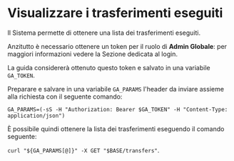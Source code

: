 # Visualizzare i trasferimenti eseguiti

Il Sistema permette di ottenere una lista dei trasferimenti eseguiti.

Anzitutto è necessario ottenere un token per il ruolo di **Admin Globale**: per maggiori informazioni vedere la Sezione dedicata al login.

La guida considererà ottenuto questo token e salvato in una variabile `GA_TOKEN`.

Preparare e salvare in una variabile `GA_PARAMS` l'header da inviare assieme alla richiesta con il seguente comando:

`GA_PARAMS=(-sS -H "Authorization: Bearer $GA_TOKEN" -H "Content-Type: application/json")`

È possibile quindi ottenere la lista dei trasferimenti eseguendo il comando seguente:

`curl "${GA_PARAMS[@]}" -X GET "$BASE/transfers"`.